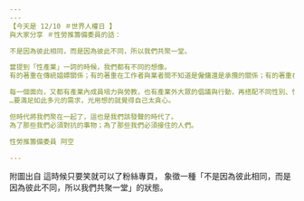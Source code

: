 ```yaml
---
---
【今天是 12/10 ＃世界人權日 】
與大家分享 ＃性勞推籌備委員的話：

不是因為彼此相同，而是因為彼此不同，所以我們共聚一堂。

當提到「性產業」一詞的時候，我們都有不同的想像。
有的著重在傳統娼嫖關係；有的著重在工作者與業者間不知道是僱傭還是承攬的關係；有的著重在產業裡的人們受到的公權力管制；有的著重在潛在的消費者需求被否定與忽視；有的著重在圖像影像創作；有的著重在硬蕊與軟蕊的區分實益；有的著重在對抗社會大眾用有色眼光所衍生的奇思妙想；有的著重在想進來的人進不來、想出去的人出不去；…

每一個面向，又都有產業內成員培力與勞教，也有產業外大眾的倡議與行動，再搭配不同性別、性傾向的各種產業類型，…
…要滿足如此多元的需求，光用想的就覺得自己太貪心。

但時代將我們聚在一起了，這也是我們該發聲的時代了。
為了那些我們必須對抗的事物；為了那些我們必須接住的人們。

性勞推籌備委員 阿空

---
```

附圖出自 這時候只要笑就可以了粉絲專頁，
象徵一種「不是因為彼此相同，而是因為彼此不同，所以我們共聚一堂」的狀態。